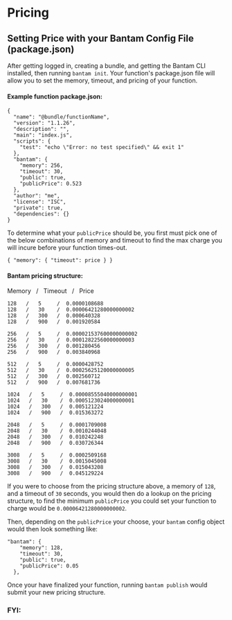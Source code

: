 # Pricing

## Setting Price with your Bantam Config File (package.json)

After getting logged in, creating a bundle, and getting the Bantam CLI installed, then running `bantam init`. Your function's package.json file will allow you to set the memory, timeout, and pricing of your function.

#### Example function package.json:

```
{
  "name": "@bundle/functionName",
  "version": "1.1.26",
  "description": "",
  "main": "index.js",
  "scripts": {
    "test": "echo \"Error: no test specified\" && exit 1"
  },
  "bantam": {
    "memory": 256,
    "timeout": 30,
    "public": true,
    "publicPrice": 0.523
  },
  "author": "me",
  "license": "ISC",
  "private": true,
  "dependencies": {}
}
```

To determine what your `publicPrice` should be, you first must pick one of the below combinations of memory and timeout to find the max charge you will incure before your function times-out.

`{ "memory": { "timeout": price } }`

#### Bantam pricing structure:

Memory &nbsp; / &nbsp; Timeout &nbsp; / &nbsp; Price

```
128   /   5     /  0.0000108688
128   /   30    /  0.00006421280000000002
128   /   300   /  0.000640328
128   /   900   /  0.001920584

256   /   5     /  0.000021537600000000002
256   /   30    /  0.00012822560000000003
256   /   300   /  0.001280456
256   /   900   /  0.003840968

512   /   5     /  0.0000428752
512   /   30    /  0.00025625120000000005
512   /   300   /  0.002560712
512   /   900   /  0.007681736

1024   /   5     /  0.00008555040000000001
1024   /   30    /  0.0005123024000000001
1024   /   300   /  0.005121224
1024   /   900   /  0.015363272

2048   /   5     /  0.0001709008
2048   /   30    /  0.0010244048
2048   /   300   /  0.010242248
2048   /   900   /  0.030726344

3008   /   5     /  0.0002509168
3008   /   30    /  0.0015045008
3008   /   300   /  0.015043208
3008   /   900   /  0.045129224
```

If you were to choose from the pricing structure above, a memory of `128`, and a timeout of `30` seconds, you would then do a lookup on the pricing structure, to find the minimum `publicPrice` you could set your function to charge would be `0.00006421280000000002`.

Then, depending on the `publicPrice` your choose, your `bantam` config object would then look something like:

```
"bantam": {
    "memory": 128,
    "timeout": 30,
    "public": true,
    "publicPrice": 0.05
  },
```

Once your have finalized your function, running `bantam publish` would submit your new pricing structure.

### FYI:

<!--
QUESTIONS:
WILL the fucntion publish fail without pricing if set to private, for testing?

ARE THESE IN THE PRICING STRUCTURE SET BY US, IS THIS OUR MARGIN?
 -->
